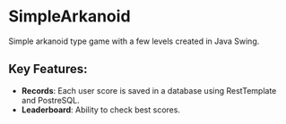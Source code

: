 # SimpleArkanoid

Simple arkanoid type game with a few levels created in Java Swing.

## Key Features:

- **Records**: Each user score is saved in a database using RestTemplate and PostreSQL.
- **Leaderboard**: Ability to check best scores.
